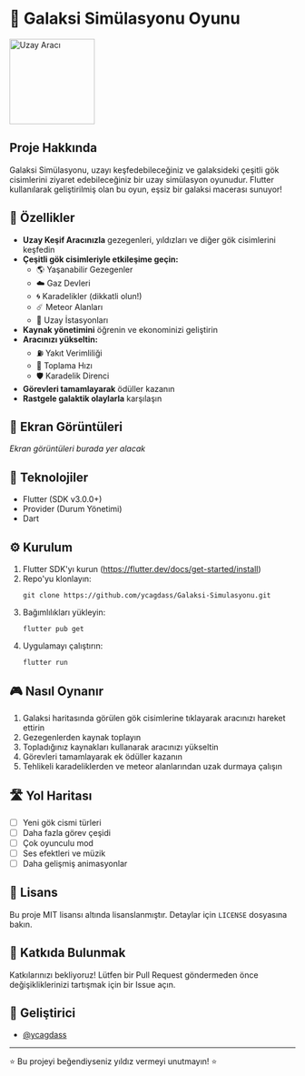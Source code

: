 # 🌌 Galaksi Simülasyonu Oyunu

<img src="assets/icon/app_icon.png" alt="Uzay Aracı" width="150">

## Proje Hakkında

Galaksi Simülasyonu, uzayı keşfedebileceğiniz ve galaksideki çeşitli gök cisimlerini ziyaret edebileceğiniz bir uzay simülasyon oyunudur. Flutter kullanılarak geliştirilmiş olan bu oyun, eşsiz bir galaksi macerası sunuyor!

## 🚀 Özellikler

- **Uzay Keşif Aracınızla** gezegenleri, yıldızları ve diğer gök cisimlerini keşfedin
- **Çeşitli gök cisimleriyle etkileşime geçin:**
  - 🌎 Yaşanabilir Gezegenler
  - ☁️ Gaz Devleri
  - 🌀 Karadelikler (dikkatli olun!)
  - ☄️ Meteor Alanları
  - 🏢 Uzay İstasyonları
- **Kaynak yönetimini** öğrenin ve ekonominizi geliştirin
- **Aracınızı yükseltin:**
  - ⛽ Yakıt Verimliliği
  - 🔄 Toplama Hızı
  - 🛡️ Karadelik Direnci
- **Görevleri tamamlayarak** ödüller kazanın
- **Rastgele galaktik olaylarla** karşılaşın

## 📱 Ekran Görüntüleri

*Ekran görüntüleri burada yer alacak*

## 🔧 Teknolojiler

- Flutter (SDK v3.0.0+)
- Provider (Durum Yönetimi)
- Dart

## ⚙️ Kurulum

1. Flutter SDK'yı kurun (https://flutter.dev/docs/get-started/install)
2. Repo'yu klonlayın:
   ```
   git clone https://github.com/ycagdass/Galaksi-Simulasyonu.git
   ```
3. Bağımlılıkları yükleyin:
   ```
   flutter pub get
   ```
4. Uygulamayı çalıştırın:
   ```
   flutter run
   ```

## 🎮 Nasıl Oynanır

1. Galaksi haritasında görülen gök cisimlerine tıklayarak aracınızı hareket ettirin
2. Gezegenlerden kaynak toplayın
3. Topladığınız kaynakları kullanarak aracınızı yükseltin
4. Görevleri tamamlayarak ek ödüller kazanın
5. Tehlikeli karadeliklerden ve meteor alanlarından uzak durmaya çalışın

## 🛣️ Yol Haritası

- [ ] Yeni gök cismi türleri
- [ ] Daha fazla görev çeşidi
- [ ] Çok oyunculu mod
- [ ] Ses efektleri ve müzik
- [ ] Daha gelişmiş animasyonlar

## 📄 Lisans

Bu proje MIT lisansı altında lisanslanmıştır. Detaylar için `LICENSE` dosyasına bakın.

## 🤝 Katkıda Bulunmak

Katkılarınızı bekliyoruz! Lütfen bir Pull Request göndermeden önce değişikliklerinizi tartışmak için bir Issue açın.

## 👤 Geliştirici

- [@ycagdass](https://github.com/ycagdass)

---

⭐️ Bu projeyi beğendiyseniz yıldız vermeyi unutmayın! ⭐️
